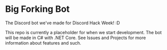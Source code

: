 # Big Forking Bot

The Discord bot we've made for Discord Hack Week! :D

This repo is currently a placeholder for when we start development. The bot will be made in C# with .NET Core. See Issues and Projects for more information about features and such.
